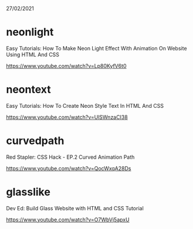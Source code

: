 27/02/2021
# neonlight
Easy Tutorials: How To Make Neon Light Effect With Animation On Website Using HTML And CSS

https://www.youtube.com/watch?v=Lp80KyfV6t0

# neontext
Easy Tutorials: How To Create Neon Style Text In HTML And CSS

https://www.youtube.com/watch?v=UlSWnzaCI38

# curvedpath
Red Stapler: CSS Hack - EP.2 Curved Animation Path

https://www.youtube.com/watch?v=QocWxqA28Ds

# glasslike
Dev Ed: Build Glass Website with HTML and CSS Tutorial

https://www.youtube.com/watch?v=O7WbVj5apxU